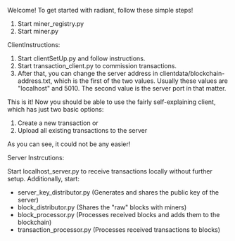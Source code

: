 Welcome! To get started with radiant, follow these simple steps!

1. Start miner_registry.py
2. Start miner.py

ClientInstructions:

1. Start clientSetUp.py and follow instructions.
2. Start transaction_client.py to commission transactions.
3. After that, you can change the server address in clientdata/blockchain-address.txt, which is the first of the two values. Usually these values are "localhost" and 5010. The second value is the server port in that matter.

This is it!
Now you should be able to use the fairly self-explaining client, which has just two basic options:

1. Create a new transaction
or
2. Upload all existing transactions to the server

As you can see, it could not be any easier!


Server Instrcutions:

Start localhost_server.py to receive transactions locally without further setup.
Additionally, start:
- server_key_distributor.py 	(Generates and shares the public key of the server)
- block_distributor.py		    (Shares the "raw" blocks with miners)
- block_processor.py		    (Processes received blocks and adds them to the blockchain)
- transaction_processor.py	    (Processes received transactions to blocks)